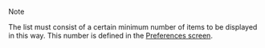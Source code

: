 <!-- markdownlint-disable-file MD041 -->
> [!NOTE]
> The list must consist of a certain minimum number of items to be displayed in this way. This number is defined in the [Preferences screen][3].

<!-- Referenced links -->
[3]: ../../../preferences/index.md

